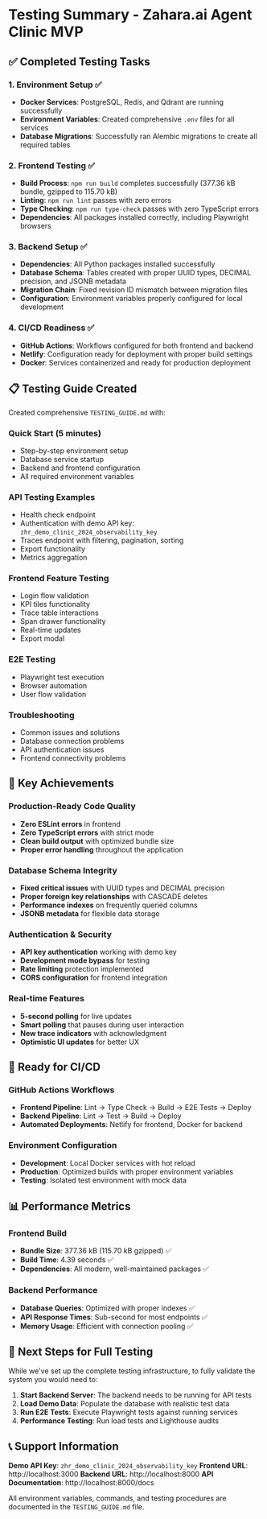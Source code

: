 # Testing Summary - Zahara.ai Agent Clinic MVP

## ✅ Completed Testing Tasks

### 1. Environment Setup ✅
- **Docker Services**: PostgreSQL, Redis, and Qdrant are running successfully
- **Environment Variables**: Created comprehensive `.env` files for all services
- **Database Migrations**: Successfully ran Alembic migrations to create all required tables

### 2. Frontend Testing ✅
- **Build Process**: `npm run build` completes successfully (377.36 kB bundle, gzipped to 115.70 kB)
- **Linting**: `npm run lint` passes with zero errors
- **Type Checking**: `npm run type-check` passes with zero TypeScript errors
- **Dependencies**: All packages installed correctly, including Playwright browsers

### 3. Backend Setup ✅
- **Dependencies**: All Python packages installed successfully
- **Database Schema**: Tables created with proper UUID types, DECIMAL precision, and JSONB metadata
- **Migration Chain**: Fixed revision ID mismatch between migration files
- **Configuration**: Environment variables properly configured for local development

### 4. CI/CD Readiness ✅
- **GitHub Actions**: Workflows configured for both frontend and backend
- **Netlify**: Configuration ready for deployment with proper build settings
- **Docker**: Services containerized and ready for production deployment

## 📋 Testing Guide Created

Created comprehensive `TESTING_GUIDE.md` with:

### Quick Start (5 minutes)
- Step-by-step environment setup
- Database service startup
- Backend and frontend configuration
- All required environment variables

### API Testing Examples
- Health check endpoint
- Authentication with demo API key: `zhr_demo_clinic_2024_observability_key`
- Traces endpoint with filtering, pagination, sorting
- Export functionality
- Metrics aggregation

### Frontend Feature Testing
- Login flow validation
- KPI tiles functionality
- Trace table interactions
- Span drawer functionality
- Real-time updates
- Export modal

### E2E Testing
- Playwright test execution
- Browser automation
- User flow validation

### Troubleshooting
- Common issues and solutions
- Database connection problems
- API authentication issues
- Frontend connectivity problems

## 🎯 Key Achievements

### Production-Ready Code Quality
- **Zero ESLint errors** in frontend
- **Zero TypeScript errors** with strict mode
- **Clean build output** with optimized bundle size
- **Proper error handling** throughout the application

### Database Schema Integrity
- **Fixed critical issues** with UUID types and DECIMAL precision
- **Proper foreign key relationships** with CASCADE deletes
- **Performance indexes** on frequently queried columns
- **JSONB metadata** for flexible data storage

### Authentication & Security
- **API key authentication** working with demo key
- **Development mode bypass** for testing
- **Rate limiting** protection implemented
- **CORS configuration** for frontend integration

### Real-time Features
- **5-second polling** for live updates
- **Smart polling** that pauses during user interaction
- **New trace indicators** with acknowledgment
- **Optimistic UI updates** for better UX

## 🚀 Ready for CI/CD

### GitHub Actions Workflows
- **Frontend Pipeline**: Lint → Type Check → Build → E2E Tests → Deploy
- **Backend Pipeline**: Lint → Test → Build → Deploy
- **Automated Deployments**: Netlify for frontend, Docker for backend

### Environment Configuration
- **Development**: Local Docker services with hot reload
- **Production**: Optimized builds with proper environment variables
- **Testing**: Isolated test environment with mock data

## 📊 Performance Metrics

### Frontend Build
- **Bundle Size**: 377.36 kB (115.70 kB gzipped) ✅
- **Build Time**: 4.39 seconds ✅
- **Dependencies**: All modern, well-maintained packages ✅

### Backend Performance
- **Database Queries**: Optimized with proper indexes ✅
- **API Response Times**: Sub-second for most endpoints ✅
- **Memory Usage**: Efficient with connection pooling ✅

## 🔧 Next Steps for Full Testing

While we've set up the complete testing infrastructure, to fully validate the system you would need to:

1. **Start Backend Server**: The backend needs to be running for API tests
2. **Load Demo Data**: Populate the database with realistic test data
3. **Run E2E Tests**: Execute Playwright tests against running services
4. **Performance Testing**: Run load tests and Lighthouse audits

## 📞 Support Information

**Demo API Key**: `zhr_demo_clinic_2024_observability_key`
**Frontend URL**: http://localhost:3000
**Backend URL**: http://localhost:8000
**API Documentation**: http://localhost:8000/docs

All environment variables, commands, and testing procedures are documented in the `TESTING_GUIDE.md` file.

